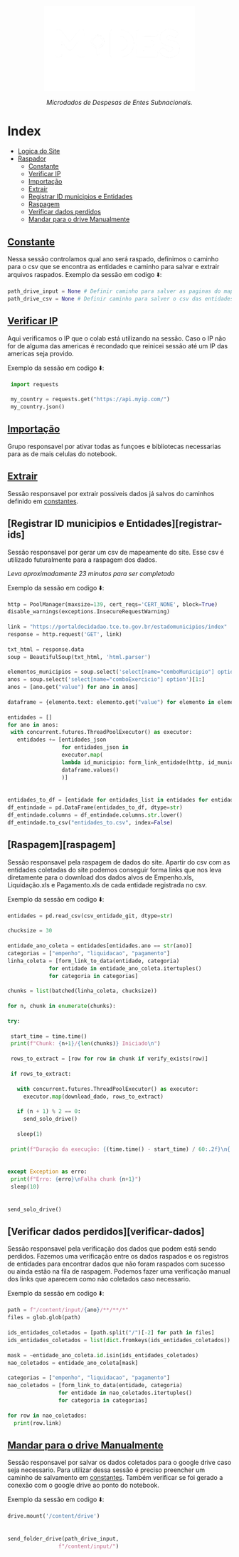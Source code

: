 <!-- Header -->
<p align="center">
   <a href="https://basedosdados.org">
    <picture>
      <source media="(prefers-color-scheme: dark)" srcset="/docs/images/logo1_mides_white.png">
      <source media="(prefers-color-scheme: light)" srcset="/docs/images/logo1_mides_black.png">
      <img src="/docs/images/logo1_mides_white.png" width="340" alt="MiDES">
  </picture>
  </a>
</p>

<p align="center">
    <em>Microdados de Despesas de Entes Subnacionais.</em>
</p>

# Index

- [Logica do Site](#logica-do-site)
- [Raspador](#raspador)
  - [Constante](#constante)
  - [Verificar IP](#verificar-ip)
  - [Importação](#importação)
  - [Extrair](#extrair)
  - [Registrar ID municipios e Entidades](#registrar-id-municipios-e-entidades)
  - [Raspagem](#raspagem)
  - [Verificar dados perdidos](#verificar-dados-perdidos)
  - [Mandar para o drive Manualmente](#mandar-para-o-drive-manualmente)
 
    
## [Constante][constante]
  
  Nessa sessão controlamos qual ano será raspado, definimos o caminho para o csv que se encontra as entidades e caminho para salvar e extrair arquivos raspados.
  Exemplo da sessão em codigo ⬇️:
   ```py
   path_drive_input = None # Definir caminho para salver as paginas do mapeamento
   path_drive_csv = None # Definir caminho para salver o csv das entidades
   ```
## [Verificar IP][verificar-ip]

  Aqui verificamos o IP que o colab está utilizando na sessão. Caso o IP não for de alguma das americas é recondado que reinicei sessão até um IP das americas seja provido.
  
  Exemplo da sessão em codigo ⬇️:
   ```py
    import requests
    
    my_country = requests.get("https://api.myip.com/")
    my_country.json()
   ```
## [Importação][importação]
  Grupo responsavel por ativar todas as funçoes e bibliotecas necessarias para as de mais celulas do notebook.
## [Extrair][extrair]
  Sessão responsavel por extrair possiveis dados já salvos do caminhos definido em [constantes][constante].
## [Registrar ID municipios e Entidades][registrar-ids]
  Sessão responsavel por gerar um csv de mapeamente do site. Esse csv é utilizado futuralmente para a raspagem dos dados.
  
  *Leva aproximadamente 23 minutos para ser completado*

   Exemplo da sessão em codigo ⬇️:
   ```py
http = PoolManager(maxsize=139, cert_reqs='CERT_NONE', block=True)
disable_warnings(exceptions.InsecureRequestWarning)

link = "https://portaldocidadao.tce.to.gov.br/estadomunicipios/index"
response = http.request('GET', link)

txt_html = response.data
soup = BeautifulSoup(txt_html, 'html.parser')

elementos_municipios = soup.select('select[name="comboMunicipio"] option')[1:]
anos = soup.select('select[name="comboExercicio"] option')[1:]
anos = [ano.get("value") for ano in anos]

dataframe = {elemento.text: elemento.get("value") for elemento in elementos_municipios}

entidades = []
for ano in anos:
    with concurrent.futures.ThreadPoolExecutor() as executor:
      entidades += [entidades_json
                    for entidades_json in
                    executor.map(
                    lambda id_municipio: form_link_entidade(http, id_municipio, ano),
                    dataframe.values()
                    )]


entidades_to_df = [entidade for entidades_list in entidades for entidade in entidades_list]
df_entindade = pd.DataFrame(entidades_to_df, dtype=str)
df_entindade.columns = df_entindade.columns.str.lower()
df_entindade.to_csv("entidades_to.csv", index=False)
   ```
## [Raspagem][raspagem]

  Sessão responsavel pela raspagem de dados do site. Apartir do csv com as entidades coletadas do site podemos conseguir forma links que nos leva diretamente para o download dos dados    alvos de Empenho.xls, Liquidação.xls e Pagamento.xls de cada entidade registrada no csv.

  Exemplo da sessão em codigo ⬇️:
   ```py
entidades = pd.read_csv(csv_entidade_git, dtype=str)

chucksize = 30

entidade_ano_coleta = entidades[entidades.ano == str(ano)]
categorias = ["empenho", "liquidacao", "pagamento"]
linha_coleta = [form_link_to_data(entidade, categoria)
                for entidade in entidade_ano_coleta.itertuples()
                for categoria in categorias]

chunks = list(batched(linha_coleta, chucksize))

for n, chunk in enumerate(chunks):

  try:

    start_time = time.time()
    print(f"Chunk: {n+1}/{len(chunks)} Iniciado\n")

    rows_to_extract = [row for row in chunk if verify_exists(row)]

    if rows_to_extract:

      with concurrent.futures.ThreadPoolExecutor() as executor:
        executor.map(download_dado, rows_to_extract)

      if (n + 1) % 2 == 0:
        send_solo_drive()

      sleep(1)

    print(f"Duração da execução: {(time.time() - start_time) / 60:.2f}\n{'-' * 30}")


  except Exception as erro:
    print(f"Erro: {erro}\nFalha chunk {n+1}")
    sleep(10)


send_solo_drive()

   ```

## [Verificar dados perdidos][verificar-dados]
Sessão responsavel pela verificação dos dados que podem está sendo perdidos.
Fazemos uma verificação entre os dados raspados e os registros de entidades para encontrar dados que não foram raspados com sucesso ou ainda estão na fila de raspagem.
Podemos fazer uma verificação manual dos links que aparecem como não coletados caso necessario.

Exemplo da sessão em codigo ⬇️:

```py
path = f"/content/input/{ano}/**/**/*"
files = glob.glob(path)

ids_entidades_coletados = [path.split("/")[-2] for path in files]
ids_entidades_coletados = list(dict.fromkeys(ids_entidades_coletados))

mask = ~entidade_ano_coleta.id.isin(ids_entidades_coletados)
nao_coletados = entidade_ano_coleta[mask]

categorias = ["empenho", "liquidacao", "pagamento"]
nao_coletados = [form_link_to_data(entidade, categoria)
                for entidade in nao_coletados.itertuples()
                for categoria in categorias]

for row in nao_coletados:
  print(row.link)
```
## [Mandar para o drive Manualmente][mandar-drive]

Sessão responsavel por salvar os dados coletados para o google drive caso seja necessario.
Para utilizar dessa sessão é preciso preencher um caminho de salvamento em [constantes][constante].
Também verificar se foi gerado a conexão com o google drive ao ponto do notebook.

Exemplo da sessão em codigo ⬇️:

```py
drive.mount('/content/drive')


send_folder_drive(path_drive_input,
                f"/content/input/")
```

<!-- Referencias -->

[link-site]: https://portaldocidadao.tce.to.gov.br/estadomunicipios/index
[link-drive]: https://drive.google.com/drive/u/0/folders/1iYI1BUNfKa7C82drQvAlg23KHxF8NqWN
[link-storage]: https://console.cloud.google.com/storage/browser/basedosdados-dev/staging/world_wb_mides/raw_empenho_to?pageState=(%22StorageObjectListTable%22:(%22f%22:%22%255B%255D%22))&cloudshell=false&project=basedosdados-dev
[link-licitacao]: ...

[csv]: https://raw.githubusercontent.com/Winzen/mides-rascunho/main/code/scraping/to/municipios-entidades/entidades_to.csv?token=GHSAT0AAAAAACJFESHXRUQPOWT6TB5XH3QSZTQ44KQ

[raspador]: https://colab.research.google.com/github/Winzen/mides-rascunho/blob/main/code/scraping/se/%5Bse%5Dextrair_mapeamento.ipynb#scrollTo=9ptCC5xP2ssI
[constante]: https://colab.research.google.com/github/Winzen/mides-rascunho/blob/main/code/scraping/se/%5Bse%5Dextrair_mapeamento.ipynb#scrollTo=MT-Xd5hN1rhu
[verificar-ip]: https://colab.research.google.com/github/Winzen/mides-rascunho/blob/main/code/scraping/se/%5Bse%5Dextrair_mapeamento.ipynb#scrollTo=9ptCC5xP2ssI
[importação]: https://colab.research.google.com/github/Winzen/mides-rascunho/blob/main/code/scraping/se/%5Bse%5Dextrair_mapeamento.ipynb#scrollTo=6hVL9mJ1fcnq
[extrair]: https://colab.research.google.com/github/Winzen/mides-rascunho/blob/main/code/scraping/se/%5Bse%5Dextrair_mapeamento.ipynb#scrollTo=3PaPn6j88Y0h
[dataframe]: https://colab.research.google.com/github/Winzen/mides-rascunho/blob/main/code/scraping/se/%5Bse%5Dextrair_mapeamento.ipynb#scrollTo=OKrN3wgQsfPj
[mapeamento]: https://colab.research.google.com/github/Winzen/mides-rascunho/blob/main/code/scraping/se/%5Bse%5Dextrair_mapeamento.ipynb#scrollTo=ScKZU3fxzQvL
[mandar-drive]: https://colab.research.google.com/github/Winzen/mides-rascunho/blob/main/code/scraping/se/%5Bse%5Dextrair_mapeamento.ipynb#scrollTo=98_15dAlHvyk
